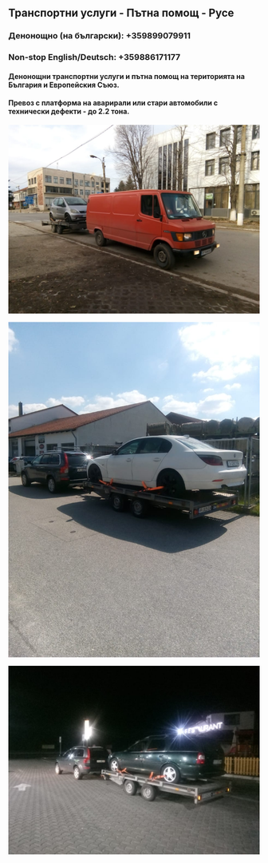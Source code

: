 ## Транспортни услуги - Пътна помощ - Русе

### **Денонощно (на български): +359899079911**
### **Non-stop English/Deutsch: +359886171177**

####    Денонощни транспортни услуги и пътна помощ на територията на България и Европейския Съюз.

####    Превоз с платформа на аварирали или стари автомобили с технически дефекти - до 2.2 тона.

![Снимка_1](https://github.com/ruse-transport/ruse-transport.github.io/blob/master/36754128_260207821404743_5448091067796684800_n.jpg)


![Снимка_2](https://github.com/ruse-transport/ruse-transport.github.io/blob/master/36779238_260209381404587_5738809806265778176_n.jpg)

![Снимка_3](https://github.com/ruse-transport/ruse-transport.github.io/blob/master/36792754_260209371404588_1251847980256854016_n.jpg)



